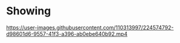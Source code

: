 # Showing

https://user-images.githubusercontent.com/110313997/224574792-d98601d6-9557-41f3-a396-ab0ebe640b92.mp4


